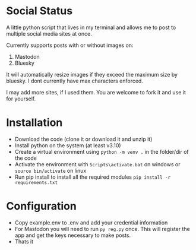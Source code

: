 # Social Status

A little python script that lives in my terminal and allows me to post to multiple social media sites at once.

Currently supports posts with or without images on:

1) Mastodon
2) Bluesky

It will automatically resize images if they exceed the maximum size by bluesky. I dont currently have max characters enforced.


I may add more sites, if I used them. You are welcome to fork it and use it for yourself.


# Installation

* Download the code (clone it or download it and unzip it)
* Install python on the system (at least v3.10)
* Create a virtual environment using `python -m venv .` in the folder/dir of the code
* Activate the environment with `Scripts\activate.bat` on windows or `source bin/activate` on linux
* Run pip install to install all the required modules `pip install -r requirements.txt`


# Configuration

- Copy example.env to .env and add your credential information
- For Mastodon you will need to run `py reg.py` once. This will register the app and get the keys necessary to make posts.
- Thats it
